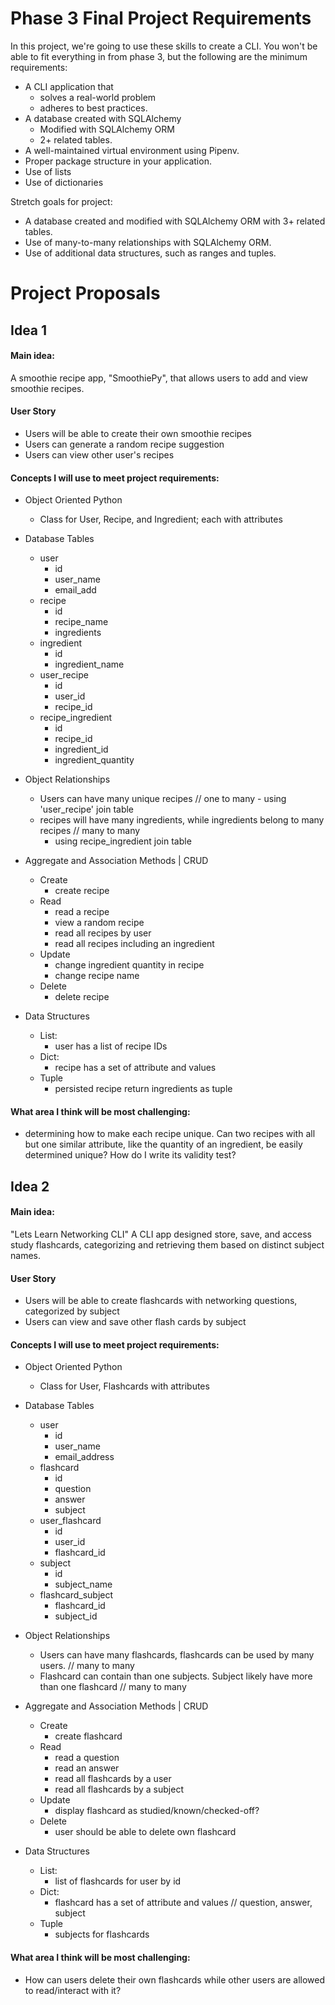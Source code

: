 # Phase 3 Final Project Requirements

In this project, we're going to use these skills to create a CLI. You won't be able to fit everything in from phase 3, but the following are the minimum requirements:

- A CLI application that
  - solves a real-world problem
  - adheres to best practices.
- A database created with SQLAlchemy
  - Modified with SQLAlchemy ORM
  - 2+ related tables.
- A well-maintained virtual environment using Pipenv.
- Proper package structure in your application.
- Use of lists
- Use of dictionaries

Stretch goals for project:

- A database created and modified with SQLAlchemy ORM with 3+ related tables.
- Use of many-to-many relationships with SQLAlchemy ORM.
- Use of additional data structures, such as ranges and tuples.

# Project Proposals

## Idea 1

#### Main idea:

A smoothie recipe app, "SmoothiePy", that allows users to add and view smoothie recipes.

#### User Story

- Users will be able to create their own smoothie recipes
- Users can generate a random recipe suggestion
- Users can view other user's recipes

#### Concepts I will use to meet project requirements:

- Object Oriented Python

  - Class for User, Recipe, and Ingredient; each with attributes

- Database Tables

  - user
    - id
    - user_name
    - email_add
  - recipe
    - id
    - recipe_name
    - ingredients
  - ingredient
    - id
    - ingredient_name
  - user_recipe
    - id
    - user_id
    - recipe_id
  - recipe_ingredient
    - id
    - recipe_id
    - ingredient_id
    - ingredient_quantity

- Object Relationships

  - Users can have many unique recipes // one to many - using 'user_recipe' join table
  - recipes will have many ingredients, while ingredients belong to many recipes // many to many
    - using recipe_ingredient join table

- Aggregate and Association Methods | CRUD
  - Create
    - create recipe
  - Read
    - read a recipe
    - view a random recipe
    - read all recipes by user
    - read all recipes including an ingredient
  - Update
    - change ingredient quantity in recipe
    - change recipe name
  - Delete
    - delete recipe
- Data Structures
  - List:
    - user has a list of recipe IDs
  - Dict:
    - recipe has a set of attribute and values
  - Tuple
    - persisted recipe return ingredients as tuple

#### What area I think will be most challenging:

- determining how to make each recipe unique. Can two recipes with all but one similar attribute, like the quantity of an ingredient, be easily determined unique? How do I write its validity test?

## Idea 2

#### Main idea:

"Lets Learn Networking CLI"
A CLI app designed store, save, and access study flashcards, categorizing and retrieving them based on distinct subject names.

#### User Story

- Users will be able to create flashcards with networking questions, categorized by subject
- Users can view and save other flash cards by subject

#### Concepts I will use to meet project requirements:

- Object Oriented Python

  - Class for User, Flashcards with attributes

- Database Tables

  - user
    - id
    - user_name
    - email_address
  - flashcard
    - id
    - question
    - answer
    - subject
  - user_flashcard
    - id
    - user_id
    - flashcard_id
  - subject
    - id
    - subject_name
  - flashcard_subject
    - flashcard_id
    - subject_id

- Object Relationships

  - Users can have many flashcards, flashcards can be used by many users. // many to many
  - Flashcard can contain than one subjects. Subject likely have more than one flashcard // many to many

- Aggregate and Association Methods | CRUD
  - Create
    - create flashcard
  - Read
    - read a question
    - read an answer
    - read all flashcards by a user
    - read all flashcards by a subject
  - Update
    - display flashcard as studied/known/checked-off?
  - Delete
    - user should be able to delete own flashcard
- Data Structures
  - List:
    - list of flashcards for user by id
  - Dict:
    - flashcard has a set of attribute and values // question, answer, subject
  - Tuple
    - subjects for flashcards

#### What area I think will be most challenging:

- How can users delete their own flashcards while other users are allowed to read/interact with it?
